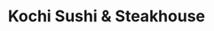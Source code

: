 ---
layout: place
title: "Kochi Sushi & Steakhouse"
permalink: /rhode-island/cranston/kochi-sushi-steakhouse.html
stateAbbr: RI
stateName: Rhode Island
cityName: Cranston
seo:
  name: "Kochi Sushi & Steakhouse"
  type: Restaurant
  links: https://www.kochicranston.com/
description: "Kochi Sushi & Steakhouse serves delicious sushi in Cranston, Rhode Island. Try fresh Japanese dishes for a great dining experience. Available for takeout, delivery, lunch, and dinner."
place_id: ChIJDUN_ScJI5IkRxyz9hPnI3HQ
photos:
  - name: >-
      places/ChIJDUN_ScJI5IkRxyz9hPnI3HQ/photos/AeeoHcJoT24CxsyAWqrO4vY9hnAASMcD9DrGWZ-cXsyT9NfZhQM6Pa2qLOhhoWxaFWFSNty0gupJTBxCxkL_Xw9k2ewebIq-SDfJtbpX_qOQ14E9PVA2yohyJ-pNUuS9lm1Ne0juzJVdgNosmTVoJ8CSqw6TkzfcYveHDA0y2WnDicW7HNGKlJQ1u9OUvba4gcvGzxD3tiwbmMXxYOerE-FUwNNa_72M7TInVcnKVqq7ZDt2fB9pTMIZUP8jpP6U0F7ZdmhDLmGK2DuLHWxEUQq27e0eNBU_QTPgayyeCdDH1IE
    widthPx: 1440
    heightPx: 810
    authorAttributions:
      - displayName: Kochi Sushi & Steakhouse
        uri: https://maps.google.com/maps/contrib/109343481626697759306
        photoUri: >-
          https://lh3.googleusercontent.com/a-/ALV-UjWdhfUKSOqIZ9Vp912FXL9fR8wSUFvh0SSCkEPZ7BkMQyUNwg=s100-p-k-no-mo
    flagContentUri: >-
      https://www.google.com/local/imagery/report/?cb_client=maps_api_places.places_api&image_key=!1e10!2sAF1QipNLtBbtr1PXnSCrCLFJv9KDS2A8cWlFnzq_6pw&hl=en-US
    googleMapsUri: >-
      https://www.google.com/maps/place//data=!3m4!1e2!3m2!1sAF1QipNLtBbtr1PXnSCrCLFJv9KDS2A8cWlFnzq_6pw!2e10!4m2!3m1!1s0x89e448c2497f430d:0x74dcc8f984fd2cc7
  - name: >-
      places/ChIJDUN_ScJI5IkRxyz9hPnI3HQ/photos/AeeoHcJmzeaQgAm0MBiQniuSa2HN1ClWIYZS0qwwI88Kei21tF2N8t_Jgw5gkYX1NnSuUu8dbpAN1MLvlX1YNWc-GUHbmwjaDUJfnKg1lVqjM8cI6CwB_ctQsix7pWtxRBmdI2KfdVM_wWn2UpxVd32V3OcrddrgSChShyN-qIedxVkWfFcdSZtTvjFeXlV6Evt2J8XM1vsBckOJv4oSwKia333lOIOOT_E2PugzNEaHOlSh5HYVAb9O78Gue9PAxfRvfLgXVZpyRJHsXYbaBEFLfpkuX9ZQ2y9kJes0tDbjQDMFHtQIRFQ2GN9I-knr9tmD5vweX9aeJ2HcklPPK0orkuQVYrxb2r-MDTfG_rdHwF9Vd8tEFswGjoQ2x-2SA3npqEyDVf-kYIMEL4JdSmQTg3SikAa9CoFWuyAXQE6O0FIRmQ
    widthPx: 4608
    heightPx: 2112
    authorAttributions:
      - displayName: Omar Catlin
        uri: https://maps.google.com/maps/contrib/101288467985884124981
        photoUri: >-
          https://lh3.googleusercontent.com/a-/ALV-UjUhOZWTqApA0bP6Bt6GfLoe49Huc3FNX0OQFumGa6FY-qw0eVfIDA=s100-p-k-no-mo
    flagContentUri: >-
      https://www.google.com/local/imagery/report/?cb_client=maps_api_places.places_api&image_key=!1e10!2sCIHM0ogKEICAgIDE2Z7FLw&hl=en-US
    googleMapsUri: >-
      https://www.google.com/maps/place//data=!3m4!1e2!3m2!1sCIHM0ogKEICAgIDE2Z7FLw!2e10!4m2!3m1!1s0x89e448c2497f430d:0x74dcc8f984fd2cc7
  - name: >-
      places/ChIJDUN_ScJI5IkRxyz9hPnI3HQ/photos/AeeoHcIwF96p-VyKI01bipIogSx6zuKDIAaBIOAB4tk71-UKHMBcrKHCCLmpGQSUEliGTonFiHWUEdyQRgi-WuU-12fn_pYBoZMnJ1Llb57htopGbWLssYNTS25mqa1kk0uD72gz9PtQUisrIqka5uIBA6Om5oGd75akJz1sNCKV1zeiJytFGlsJXcmuJlmIwyZHsn5r9fR73xWnmZQLQuW-8xAG9p1qmY6oeCHE5MQfN1ylqz2wb0FmvwtDXqVWj2bEZtq7VgIcNye7JqqvKsKSs0101WyU3PiwFlhAluae2JD-O5Sx0KWvfywVD318zM918cJHlFzjCKsp3W5J75I7ZCPvdb4A3siQ8sCVYUxXxhdc6kqAQCHQDsbGqfbmEB-ueXCLyz5A7DsNnAFVcfA7mJIxEgtsL709g6O7WuIuHU7Yr542
    widthPx: 4624
    heightPx: 3472
    authorAttributions:
      - displayName: Christine Reegzzz
        uri: https://maps.google.com/maps/contrib/103113408950043501403
        photoUri: >-
          https://lh3.googleusercontent.com/a-/ALV-UjUsYdh-PxBk43cTlY_AspgDE3H4YqFpIN3Ugv2clvjYGBbPY4Hpyg=s100-p-k-no-mo
    flagContentUri: >-
      https://www.google.com/local/imagery/report/?cb_client=maps_api_places.places_api&image_key=!1e10!2sCIHM0ogKEICAgID97rO4hwE&hl=en-US
    googleMapsUri: >-
      https://www.google.com/maps/place//data=!3m4!1e2!3m2!1sCIHM0ogKEICAgID97rO4hwE!2e10!4m2!3m1!1s0x89e448c2497f430d:0x74dcc8f984fd2cc7
  - name: >-
      places/ChIJDUN_ScJI5IkRxyz9hPnI3HQ/photos/AeeoHcIdnnxpFFSk5f_7cgBBnvT-zsF9v86hquuA0OJRYdnhyMTWF3-XbWO0oSTpYBuOQzAVHDmbq5HjTfJMLRTMLSRf4naXdbvK5t3d0Q4jiDyMFBIS_FqMBNW4t2o45buUL5Orxa2ajQToM2_f7zaeCHy1ehpnwq-E0mfe8W9IyiSbQ_TgwV10CyuGo7AZik5SgjfB_8AoXotyEwSbBnp8QvvsMY65y_-MV0PfnzleVl20WKAa-8b80fSL5aXNtFhaty27fYnMrD-StR4RqlC9I7fhRvSxPiF1Ect2GwZRhxlWYOW-Yx5ktHpsFdPIILZe1wwS4zfJffqTdKHISqIeiwpVqJtPUdgD6Kk5QeDlZwbk1kPeiAuwhJFf--x6MDtICSvaiSGoO62RNuOpCNr05GZ4XKahJTyoOtCWkE7y3ZuR8Egh
    widthPx: 4032
    heightPx: 3024
    authorAttributions:
      - displayName: Juliette Pinto
        uri: https://maps.google.com/maps/contrib/108256437514909402211
        photoUri: >-
          https://lh3.googleusercontent.com/a/ACg8ocKgtkopcjPWwJZUhMoZ3UXdzhsnpNaMHQfQ-eAHN4D5QcauE27q=s100-p-k-no-mo
    flagContentUri: >-
      https://www.google.com/local/imagery/report/?cb_client=maps_api_places.places_api&image_key=!1e10!2sCIHM0ogKEICAgICb_tD4rwE&hl=en-US
    googleMapsUri: >-
      https://www.google.com/maps/place//data=!3m4!1e2!3m2!1sCIHM0ogKEICAgICb_tD4rwE!2e10!4m2!3m1!1s0x89e448c2497f430d:0x74dcc8f984fd2cc7
  - name: >-
      places/ChIJDUN_ScJI5IkRxyz9hPnI3HQ/photos/AeeoHcKKT7wvxWTAE8_p28M3rRRCArR51t4PsIvnx4JI5tinM6BqttjepHAzeP1rN96Q12e-5WXGQkXu893DjyA2f9dwNggVssCb-21ok4GytqEqQHffKsquECgMJCWxAc7xACBrsNpVFArmJxoiahMxXSRj16cK699a3oPrI-F5oK3Tjfbb52E7Bfbmu74vLRH1GZ3gaHh4UGAsr5JIssWqf55GdkxWrDJ1QetHQ_eNdCpoVJIsT8gHdwL53ZNSwBccmxWni4y41-5rIebZvM5S10KDdL8Zde0jRfQcSfGqj6k-cUwCV_98J_VTzugFMHurF-fppzdMp6FGFnjcFn0KTMskx3oBDqA6C8yegqInz6u9PfCfauo9hqaBceD9MCRObaTAvZzqBvHBbSOEf-sX77zPqFXKNWGd8krmlW-dvBlUbQ
    widthPx: 3000
    heightPx: 4000
    authorAttributions:
      - displayName: Kyle McCombs
        uri: https://maps.google.com/maps/contrib/107439707826932013447
        photoUri: >-
          https://lh3.googleusercontent.com/a-/ALV-UjWOU6VOSdHNnUuWAMu5tFQM-gd-Zb2vlCq8yDYKp5xUOulN6YaZLQ=s100-p-k-no-mo
    flagContentUri: >-
      https://www.google.com/local/imagery/report/?cb_client=maps_api_places.places_api&image_key=!1e10!2sCIHM0ogKEICAgICvqa2_Fg&hl=en-US
    googleMapsUri: >-
      https://www.google.com/maps/place//data=!3m4!1e2!3m2!1sCIHM0ogKEICAgICvqa2_Fg!2e10!4m2!3m1!1s0x89e448c2497f430d:0x74dcc8f984fd2cc7
  - name: >-
      places/ChIJDUN_ScJI5IkRxyz9hPnI3HQ/photos/AeeoHcLPkuYQ9fyxWGKkkpWF6MN14EjSqDc7JSEaA0fcKgfoFmr5yJWnWtAvBx25cWw0v4p-mfwTBIn7Klkf19lenr2Dw5snrSZYGcj8-X0Eeou7boZC6PSyLLgOSySCGkjlhJSOww2E-ZcQz5xYdICKH-RVu73EO_dKMizS4pU6TCVtnMxRxoisPXS-kqKvKmf2cPEQNKxE7g-TWjnaXtX-DNSnIe7zfjmFC5AGpXQdnTt_7Zn6f0Kfyv-tJKHv2-ZW0Oct1kMVvKWR5bozT6FYWT24POQOPKI6e__EeYNXD_KotJoixlNr7t2jNUVYlT8UJthO1dCuqRwi-25gRDaj4-F0ZpU0J8hOZXMB1PyaFwhZHh1qsDYUt5ffJBbj0gvx8IEMVHOwpbG956hNWsZeDhWrfl6mvFLPY706Qg3jPK9neuw
    widthPx: 3600
    heightPx: 4800
    authorAttributions:
      - displayName: Chris Davidson
        uri: https://maps.google.com/maps/contrib/115130496075478722813
        photoUri: >-
          https://lh3.googleusercontent.com/a-/ALV-UjXTMCNI6r9aJSPDLb9-4DPkL1s2wR_L0cIVpAEC6XHFPNyQsvgWJg=s100-p-k-no-mo
    flagContentUri: >-
      https://www.google.com/local/imagery/report/?cb_client=maps_api_places.places_api&image_key=!1e10!2sCIHM0ogKEICAgMCw8YmbwgE&hl=en-US
    googleMapsUri: >-
      https://www.google.com/maps/place//data=!3m4!1e2!3m2!1sCIHM0ogKEICAgMCw8YmbwgE!2e10!4m2!3m1!1s0x89e448c2497f430d:0x74dcc8f984fd2cc7
  - name: >-
      places/ChIJDUN_ScJI5IkRxyz9hPnI3HQ/photos/AeeoHcJPeTd71dx6g-qjRLa7mIv9yRpm0irMI1-XhF5DznPUipgZ4wH6XDaXnbnBLJEq_l5dmdkshEUM6y-mvWVss6tA6abwF6-Bjt2x8OnAl-_sABfi0l7CX1ECKq1-h9T6aRlOsGSyqUrmiJVl8WdBExaDEjJrxszQvtV8Gzqj_BxszKI7Wl1h7zoD513BO9oL9XqmDct3a2sTmAf-FrCvJnDLRVguEV_qAcJmclSMXJs4CjRSkk0S4rfjqmsxo0dxVZc6HE-JEtTljTDHfzbMbeeL2-AwXLunOzUi80jpUclEs_zqSdqYXrgabvizdLxaa0wKld2dE7Bdivr1hnfXD2xS7SrSRjd40zj10_xHWBCFB2l-VKkzuVL0DQCGaYEGCOGcKiuV-9VuVfBO0N0878dqrvRBu5qTbtNz-OuO7K7dRUw
    widthPx: 4048
    heightPx: 3036
    authorAttributions:
      - displayName: Hart
        uri: https://maps.google.com/maps/contrib/113802176952313863390
        photoUri: >-
          https://lh3.googleusercontent.com/a-/ALV-UjUenZsFTRoETYg1bsxL1Y5gNmCc6qT88Q-BbG3jnu5BpQzjZhI=s100-p-k-no-mo
    flagContentUri: >-
      https://www.google.com/local/imagery/report/?cb_client=maps_api_places.places_api&image_key=!1e10!2sCIHM0ogKEICAgIC4nr_R-AE&hl=en-US
    googleMapsUri: >-
      https://www.google.com/maps/place//data=!3m4!1e2!3m2!1sCIHM0ogKEICAgIC4nr_R-AE!2e10!4m2!3m1!1s0x89e448c2497f430d:0x74dcc8f984fd2cc7
  - name: >-
      places/ChIJDUN_ScJI5IkRxyz9hPnI3HQ/photos/AeeoHcIguXpZFhmZ1XSphVKzXqcSmjjKTjZMVKTIoPGocAurVRy_2Wr8pZ_gnKyevM2TsueQuSQeTmLkPcPcR18NkYmizUhux5ob1yDfFpnsSBEn8USD3APsKBG210mCj8qN9zzRWoCg06gzlQyNg9d1VsGGNuekHEYuOhdpVbeckSyReSJeNgJRI-6thWS0BYLQPH39UmgLunnJyD204zrR5Ib0J5UUxj7FTliKlAjvsSgyLfcGSoe0CW3UDHkIJU9zaJ88uwOHk-W6y1ARoxi-Z4EkJK9Tfc0vXeZBNEJpMqfpkvHU9JRwYpllhVYVD6a0Hib1Cdbyoo7eS-h_V8bsuIBuK19yRpJQ7ay0bHn04sS7Hv_13WWofRwkDw09iqO67rD6JYtRhBxKehj6DLrYpLZdxOuGjB5bey0nzrILqAeixQ
    widthPx: 3600
    heightPx: 4800
    authorAttributions:
      - displayName: Chris Davidson
        uri: https://maps.google.com/maps/contrib/115130496075478722813
        photoUri: >-
          https://lh3.googleusercontent.com/a-/ALV-UjXTMCNI6r9aJSPDLb9-4DPkL1s2wR_L0cIVpAEC6XHFPNyQsvgWJg=s100-p-k-no-mo
    flagContentUri: >-
      https://www.google.com/local/imagery/report/?cb_client=maps_api_places.places_api&image_key=!1e10!2sCIHM0ogKEICAgMCw8YmbQg&hl=en-US
    googleMapsUri: >-
      https://www.google.com/maps/place//data=!3m4!1e2!3m2!1sCIHM0ogKEICAgMCw8YmbQg!2e10!4m2!3m1!1s0x89e448c2497f430d:0x74dcc8f984fd2cc7
  - name: >-
      places/ChIJDUN_ScJI5IkRxyz9hPnI3HQ/photos/AeeoHcIguR2pvrEtfIaJ2RQLD7n-BB6rsd_lpBVg9VlWFwE0SiuSR4qIjVW0A91v0weUCLr3bb6hqBPDGs5ckQ3GfCgdrWUHTceVfmIKbvTu9LeJvmmlre8sAZijGIPbCluPXd_GFgRLpV7HreTcYD7feukFsWavSgyz8wIhUpyiFPHOmHQT-kmSFQqhgOhWNrgYoamC5z5cxqAqagQmgYTfj89EY3DZNw7d2xsycxbC5VxR2XHJWKb6UWbXHQQSBwNZR3qzneDAT7QsFiO5L5EQRogpGK6q_E8UcwcBteNHwu8McKlivnmCbEAXpb1l0MNGvghpxG7K271hNVwAF6uN32Dwwe3J0PfYGBmCxlnpJgo3j4pjSK5jx9ojagm042qlCLKc763r0SPjCIl9hXCsO6qEyEQHPbh6AMFyR-JUlF3U3A
    widthPx: 4000
    heightPx: 3000
    authorAttributions:
      - displayName: Yenffry Portes
        uri: https://maps.google.com/maps/contrib/100771377604087168449
        photoUri: >-
          https://lh3.googleusercontent.com/a-/ALV-UjUAE_l6LDJnHHHK4lrKqfn5Oh4yiT7kHc03L2OJrSIbT57YXLvr=s100-p-k-no-mo
    flagContentUri: >-
      https://www.google.com/local/imagery/report/?cb_client=maps_api_places.places_api&image_key=!1e10!2sCIHM0ogKEICAgICD_cTqIQ&hl=en-US
    googleMapsUri: >-
      https://www.google.com/maps/place//data=!3m4!1e2!3m2!1sCIHM0ogKEICAgICD_cTqIQ!2e10!4m2!3m1!1s0x89e448c2497f430d:0x74dcc8f984fd2cc7
  - name: >-
      places/ChIJDUN_ScJI5IkRxyz9hPnI3HQ/photos/AeeoHcKibcblsPyrp1Q2xyWvgqMjJ51tVJZabA7Jb96C7H9UKN49FzcO8BLh7dPYuXbXj3I-k9N8EmacXACUUfiH8F6nt90jpWtzbanG3vZEH281hn_JUhN59vCvBx0CwAI0kK2S1ed4oRu704gGO9v6fvwNF6Y19Xlr92R1FETNSc87ABHXRNRXfIvY2OC_Ke3RC7b5Tl7mQVnrLVjSB9EKx50bNBZ5thXReet8YTLoKXWiZ-4ghkOFinhNG9s_OUV_3AAWYawyyGIeKI5gUz1ik8tasjgeNfsrgybActRd9h88hbESgijvAGhs7BuyItSyEQldkwGdXY6MA2pauVlHx6xfXRO5s6YDowtIXmbfG0y4wcJ1vLc7Xr9mvlLMU6p0pbzgVajn-Yhe2IqK4YuoFzU6WBxAQaeSIL09XXWPnyI6RCpo
    widthPx: 3000
    heightPx: 4000
    authorAttributions:
      - displayName: STUDIO PERSONAL
        uri: https://maps.google.com/maps/contrib/112933107357587245341
        photoUri: >-
          https://lh3.googleusercontent.com/a-/ALV-UjXx8B-9GCzvCbeA80G17tRgnqJz5dPokr8Iddrz32vwQNOryrCO2Q=s100-p-k-no-mo
    flagContentUri: >-
      https://www.google.com/local/imagery/report/?cb_client=maps_api_places.places_api&image_key=!1e10!2sCIHM0ogKEICAgIDP1djC9AE&hl=en-US
    googleMapsUri: >-
      https://www.google.com/maps/place//data=!3m4!1e2!3m2!1sCIHM0ogKEICAgIDP1djC9AE!2e10!4m2!3m1!1s0x89e448c2497f430d:0x74dcc8f984fd2cc7
address: 1800 Plainfield Pike, Cranston, RI 02921, USA
street: 1800 Plainfield Pike
city: Cranston
state: RI
zip: '02921'
country: USA
neighborhood: null
latitude: '41.789208'
longitude: '-71.498711'
accessibility_options:
  wheelchairAccessibleParking: true
  wheelchairAccessibleEntrance: true
  wheelchairAccessibleRestroom: true
  wheelchairAccessibleSeating: true
business_status: OPERATIONAL
name: Kochi Sushi & Steakhouse
google_maps_links:
  directionsUri: >-
    https://www.google.com/maps/dir//''/data=!4m7!4m6!1m1!4e2!1m2!1m1!1s0x89e448c2497f430d:0x74dcc8f984fd2cc7!3e0
  placeUri: https://maps.google.com/?cid=8420826377279581383
  writeAReviewUri: >-
    https://www.google.com/maps/place//data=!4m3!3m2!1s0x89e448c2497f430d:0x74dcc8f984fd2cc7!12e1
  reviewsUri: >-
    https://www.google.com/maps/place//data=!4m4!3m3!1s0x89e448c2497f430d:0x74dcc8f984fd2cc7!9m1!1b1
  photosUri: >-
    https://www.google.com/maps/place//data=!4m3!3m2!1s0x89e448c2497f430d:0x74dcc8f984fd2cc7!10e5
primary_type: Japanese Restaurant
opening_hours:
  regular: null
  current: null
secondary_opening_hours:
  regular:
    weekdayDescriptions: null
    type: null
  current:
    weekdayDescriptions: null
    type: null
phone: (401) 944-8989
price_level: PRICE_LEVEL_MODERATE
price_range: $20 &ndash; $30
rating: '4.5'
rating_count: 0
website: https://www.kochicranston.com/
reviews:
  - name: >-
      places/ChIJDUN_ScJI5IkRxyz9hPnI3HQ/reviews/ChdDSUhNMG9nS0VJQ0FnTUN3OFltYl9BRRAB
    relativePublishTimeDescription: 3 weeks ago
    rating: 4
    text:
      text: >-
        This is a very decent Asian place in a shopping center! We were
        pleasantly surprised with the quality of all of the food that we got,
        and the service was outstanding.
      languageCode: en
    originalText:
      text: >-
        This is a very decent Asian place in a shopping center! We were
        pleasantly surprised with the quality of all of the food that we got,
        and the service was outstanding.
      languageCode: en
    authorAttribution:
      displayName: Chris Davidson
      uri: https://www.google.com/maps/contrib/115130496075478722813/reviews
      photoUri: >-
        https://lh3.googleusercontent.com/a-/ALV-UjXTMCNI6r9aJSPDLb9-4DPkL1s2wR_L0cIVpAEC6XHFPNyQsvgWJg=s128-c0x00000000-cc-rp-mo-ba3
    publishTime: '2025-03-19T15:29:38.218308Z'
    flagContentUri: >-
      https://www.google.com/local/review/rap/report?postId=ChdDSUhNMG9nS0VJQ0FnTUN3OFltYl9BRRAB&d=17924085&t=1
    googleMapsUri: >-
      https://www.google.com/maps/reviews/data=!4m6!14m5!1m4!2m3!1sChdDSUhNMG9nS0VJQ0FnTUN3OFltYl9BRRAB!2m1!1s0x89e448c2497f430d:0x74dcc8f984fd2cc7
  - name: >-
      places/ChIJDUN_ScJI5IkRxyz9hPnI3HQ/reviews/ChdDSUhNMG9nS0VJQ0FnSUNiX3RENGp3RRAB
    relativePublishTimeDescription: 8 months ago
    rating: 5
    text:
      text: >-
        Delicious food with great staff!! We randomly stopped here on our way
        home from vacation and it did not disappoint. If we are back in this
        area again we will make sure to stop by!
      languageCode: en
    originalText:
      text: >-
        Delicious food with great staff!! We randomly stopped here on our way
        home from vacation and it did not disappoint. If we are back in this
        area again we will make sure to stop by!
      languageCode: en
    authorAttribution:
      displayName: Juliette Pinto
      uri: https://www.google.com/maps/contrib/108256437514909402211/reviews
      photoUri: >-
        https://lh3.googleusercontent.com/a/ACg8ocKgtkopcjPWwJZUhMoZ3UXdzhsnpNaMHQfQ-eAHN4D5QcauE27q=s128-c0x00000000-cc-rp-mo
    publishTime: '2024-07-27T16:36:36.096348Z'
    flagContentUri: >-
      https://www.google.com/local/review/rap/report?postId=ChdDSUhNMG9nS0VJQ0FnSUNiX3RENGp3RRAB&d=17924085&t=1
    googleMapsUri: >-
      https://www.google.com/maps/reviews/data=!4m6!14m5!1m4!2m3!1sChdDSUhNMG9nS0VJQ0FnSUNiX3RENGp3RRAB!2m1!1s0x89e448c2497f430d:0x74dcc8f984fd2cc7
  - name: >-
      places/ChIJDUN_ScJI5IkRxyz9hPnI3HQ/reviews/ChdDSUhNMG9nS0VJQ0FnSURmOFBuZTdBRRAB
    relativePublishTimeDescription: 3 months ago
    rating: 4
    text:
      text: >-
        This has become our new favorite spot for Chinese food.  We love the
        fact u can get regular Chinese that is good and they also have fantastic
        sushi. The rolls are very big.  Price wise it's better than other sushi
        places.  Highly recommend
      languageCode: en
    originalText:
      text: >-
        This has become our new favorite spot for Chinese food.  We love the
        fact u can get regular Chinese that is good and they also have fantastic
        sushi. The rolls are very big.  Price wise it's better than other sushi
        places.  Highly recommend
      languageCode: en
    authorAttribution:
      displayName: Michael Venagro
      uri: https://www.google.com/maps/contrib/115310835082593822815/reviews
      photoUri: >-
        https://lh3.googleusercontent.com/a-/ALV-UjVMR5Aagkq2qZHzg2CWrT9WbbUqgAkh1ePdYG-54goDaIB-R0we=s128-c0x00000000-cc-rp-mo-ba3
    publishTime: '2025-01-03T15:02:24.468187Z'
    flagContentUri: >-
      https://www.google.com/local/review/rap/report?postId=ChdDSUhNMG9nS0VJQ0FnSURmOFBuZTdBRRAB&d=17924085&t=1
    googleMapsUri: >-
      https://www.google.com/maps/reviews/data=!4m6!14m5!1m4!2m3!1sChdDSUhNMG9nS0VJQ0FnSURmOFBuZTdBRRAB!2m1!1s0x89e448c2497f430d:0x74dcc8f984fd2cc7
  - name: >-
      places/ChIJDUN_ScJI5IkRxyz9hPnI3HQ/reviews/ChZDSUhNMG9nS0VJQ0FnSUNaanIzbFlREAE
    relativePublishTimeDescription: a year ago
    rating: 5
    text:
      text: >-
        I've been here twice now and both times were fantastic. I've tried sushi
        at many places in RI, and I honestly believe Kochi's is the best.
        Signature rolls are great quality, great price and huge! Magic roll and
        Out of Control roll were so good. Can't wait to try more.
      languageCode: en
    originalText:
      text: >-
        I've been here twice now and both times were fantastic. I've tried sushi
        at many places in RI, and I honestly believe Kochi's is the best.
        Signature rolls are great quality, great price and huge! Magic roll and
        Out of Control roll were so good. Can't wait to try more.
      languageCode: en
    authorAttribution:
      displayName: Julie Masci
      uri: https://www.google.com/maps/contrib/115763850137906006506/reviews
      photoUri: >-
        https://lh3.googleusercontent.com/a/ACg8ocLS1re3inGIo7hWJ8PtvFfBxp2VjD-0lRx33h6vBD2HmxA19w=s128-c0x00000000-cc-rp-mo
    publishTime: '2023-09-10T14:18:54.498384Z'
    flagContentUri: >-
      https://www.google.com/local/review/rap/report?postId=ChZDSUhNMG9nS0VJQ0FnSUNaanIzbFlREAE&d=17924085&t=1
    googleMapsUri: >-
      https://www.google.com/maps/reviews/data=!4m6!14m5!1m4!2m3!1sChZDSUhNMG9nS0VJQ0FnSUNaanIzbFlREAE!2m1!1s0x89e448c2497f430d:0x74dcc8f984fd2cc7
  - name: >-
      places/ChIJDUN_ScJI5IkRxyz9hPnI3HQ/reviews/ChdDSUhNMG9nS0VJQ0FnSURIdGVIXzRnRRAB
    relativePublishTimeDescription: 6 months ago
    rating: 5
    text:
      text: >-
        Delicious food!! We are regulars here and everything is always fresh,
        always delicious. Atmosphere is cozy and staff is always so nice!
      languageCode: en
    originalText:
      text: >-
        Delicious food!! We are regulars here and everything is always fresh,
        always delicious. Atmosphere is cozy and staff is always so nice!
      languageCode: en
    authorAttribution:
      displayName: Alyssa St Pierre
      uri: https://www.google.com/maps/contrib/100176871416273630542/reviews
      photoUri: >-
        https://lh3.googleusercontent.com/a/ACg8ocLaZ7yuQhSgWKT9B0FuBKYSCCs0LyLILr8URxUuQp0YtWbkaA=s128-c0x00000000-cc-rp-mo
    publishTime: '2024-09-18T16:03:46.034173Z'
    flagContentUri: >-
      https://www.google.com/local/review/rap/report?postId=ChdDSUhNMG9nS0VJQ0FnSURIdGVIXzRnRRAB&d=17924085&t=1
    googleMapsUri: >-
      https://www.google.com/maps/reviews/data=!4m6!14m5!1m4!2m3!1sChdDSUhNMG9nS0VJQ0FnSURIdGVIXzRnRRAB!2m1!1s0x89e448c2497f430d:0x74dcc8f984fd2cc7
parking_options:
  freeParkingLot: true
  freeStreetParking: true
  valetParking: false
payment_options:
  acceptsCreditCards: true
  acceptsDebitCards: true
  acceptsCashOnly: false
  acceptsNfc: true
allow_dogs: null
curbside_pickup: null
delivery: true
dine_in: true
good_for_children: true
good_for_groups: true
good_for_sports: false
live_music: false
menu_for_children: true
outdoor_seating: false
reservable: true
restroom: true
serves_beer: true
serves_breakfast: false
serves_brunch: null
serves_cocktails: true
serves_coffee: null
serves_dinner: true
serves_dessert: true
serves_lunch: true
serves_vegetarian_food: true
serves_wine: true
takeout: true
update_category: essentials
summary: null

---
